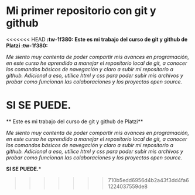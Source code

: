 # Mi primer repositorio con git y github

<<<<<<< HEAD
**:tw-1f380:  Este es mi trabajo del curso de git y github de Platzi :tw-1f380:**

*Me siento muy contenta de poder compartir mis avances en programación, en este curso he aprendido  a manejar el repositorio local de git, a conocer los comandos básicos de navegación y claro a subir mi repositorio a github. Adicional a eso, utilice html y css para poder subir mis archivos y probar como funcionan las colaboraciones y los proyectos open source.*

**SI SE PUEDE.**
=======
** Este es mi trabajo del curso de git y github de Platzi**

*Me siento muy contenta de poder compartir mis avances en programación, en este curso he aprendido  a manejar el repositorio local de git, a conocer los comandos básicos de navegación y claro a subir mi repositorio a github. Adicional a eso, utilice html y css para poder subir mis archivos y probar como funcionan las colaboraciones y los proyectos open source.*

**SI SE PUEDE.***
>>>>>>> 710b5edd6956d4b2a43f3dd4fa61224037559de8
